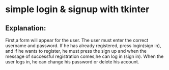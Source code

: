 # simple login & signup with tkinter

## Explanation:

First,a form will appear for the user. The user must enter the correct username and password. If he has already registered, press login(sign in), and if he wants to register, he must press the sign up and when the message of successful registration comes,he can log in (sign in). 
When the user logs in, he can change his password or delete his account.
